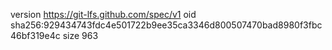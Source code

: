 version https://git-lfs.github.com/spec/v1
oid sha256:929434743fdc4e501722b9ee35ca3346d800507470bad8980f3fbc46bf319e4c
size 963
